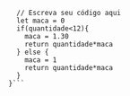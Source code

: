 ```function calculaPrecoTotal(quantidade) {
  // Escreva seu código aqui
  let maca = 0
  if(quantidade<12){
    maca = 1.30
    return quantidade*maca
  } else {
    maca = 1
    return quantidade*maca
  }
}```